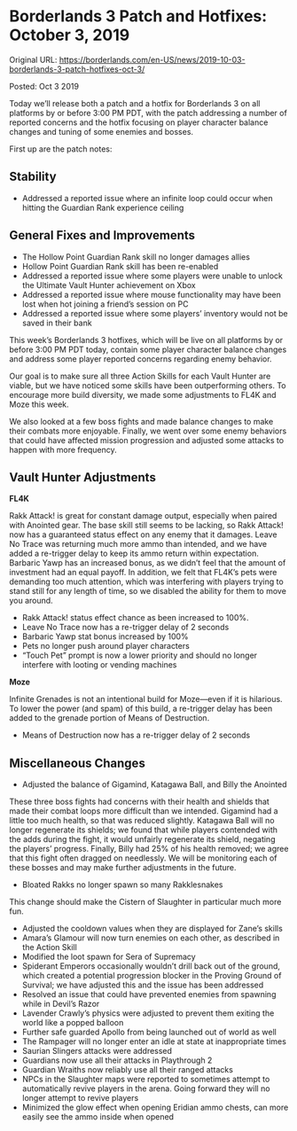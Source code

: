 Borderlands 3 Patch and Hotfixes: October 3, 2019
=================================================

Original URL: https://borderlands.com/en-US/news/2019-10-03-borderlands-3-patch-hotfixes-oct-3/

Posted: Oct 3 2019

Today we’ll release both a patch and a hotfix for Borderlands 3 on all platforms by or before 3:00 PM PDT, with the patch addressing a number of reported concerns and the hotfix focusing on player character balance changes and tuning of some enemies and bosses.

First up are the patch notes:

Stability
---------

- Addressed a reported issue where an infinite loop could occur when hitting the Guardian Rank experience ceiling

General Fixes and Improvements
------------------------------

- The Hollow Point Guardian Rank skill no longer damages allies
- Hollow Point Guardian Rank skill has been re-enabled
- Addressed a reported issue where some players were unable to unlock the Ultimate Vault Hunter achievement on Xbox
- Addressed a reported issue where mouse functionality may have been lost when hot joining a friend’s session on PC
- Addressed a reported issue where some players’ inventory would not be saved in their bank

This week’s Borderlands 3 hotfixes, which will be live on all platforms by or before 3:00 PM PDT today, contain some player character balance changes and address some player reported concerns regarding enemy behavior.

Our goal is to make sure all three Action Skills for each Vault Hunter are viable, but we have noticed some skills have been outperforming others. To encourage more build diversity, we made some adjustments to FL4K and Moze this week.

We also looked at a few boss fights and made balance changes to make their combats more enjoyable. Finally, we went over some enemy behaviors that could have affected mission progression and adjusted some attacks to happen with more frequency.

Vault Hunter Adjustments
------------------------

**FL4K**

Rakk Attack! is great for constant damage output, especially when paired with Anointed gear. The base skill still seems to be lacking, so Rakk Attack! now has a guaranteed status effect on any enemy that it damages. Leave No Trace was returning much more ammo than intended, and we have added a re-trigger delay to keep its ammo return within expectation. Barbaric Yawp has an increased bonus, as we didn’t feel that the amount of investment had an equal payoff. In addition, we felt that FL4K’s pets were demanding too much attention, which was interfering with players trying to stand still for any length of time, so we disabled the ability for them to move you around.

- Rakk Attack! status effect chance as been increased to 100%.
- Leave No Trace now has a re-trigger delay of 2 seconds
- Barbaric Yawp stat bonus increased by 100%
- Pets no longer push around player characters
- “Touch Pet” prompt is now a lower priority and should no longer interfere with looting or vending machines

**Moze**

Infinite Grenades is not an intentional build for Moze—even if it is hilarious. To lower the power (and spam) of this build, a re-trigger delay has been added to the grenade portion of Means of Destruction.

- Means of Destruction now has a re-trigger delay of 2 seconds

Miscellaneous Changes
---------------------

- Adjusted the balance of Gigamind, Katagawa Ball, and Billy the Anointed

These three boss fights had concerns with their health and shields that made their combat loops more difficult than we intended. Gigamind had a little too much health, so that was reduced slightly. Katagawa Ball will no longer regenerate its shields; we found that while players contended with the adds during the fight, it would unfairly regenerate its shield, negating the players’ progress. Finally, Billy had 25% of his health removed; we agree that this fight often dragged on needlessly. We will be monitoring each of these bosses and may make further adjustments in the future.

- Bloated Rakks no longer spawn so many Rakklesnakes

This change should make the Cistern of Slaughter in particular much more fun.

- Adjusted the cooldown values when they are displayed for Zane’s skills
- Amara’s Glamour will now turn enemies on each other, as described in the Action Skill
- Modified the loot spawn for Sera of Supremacy
- Spiderant Emperors occasionally wouldn’t drill back out of the ground, which created a potential progression blocker in the Proving Ground of Survival; we have adjusted this and the issue has been addressed
- Resolved an issue that could have prevented enemies from spawning while in Devil’s Razor
- Lavender Crawly’s physics were adjusted to prevent them exiting the world like a popped balloon
- Further safe guarded Apollo from being launched out of world as well
- The Rampager will no longer enter an idle at state at inappropriate times
- Saurian Slingers attacks were addressed
- Guardians now use all their attacks in Playthrough 2
- Guardian Wraiths now reliably use all their ranged attacks
- NPCs in the Slaughter maps were reported to sometimes attempt to automatically revive players in the arena. Going forward they will no longer attempt to revive players
- Minimized the glow effect when opening Eridian ammo chests, can more easily see the ammo inside when opened

